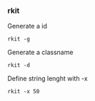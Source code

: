 ### rkit

Generate a id

    rkit -g
    
Generate a classname

    rkit -d
    
Define string lenght with -x

    rkit -x 50
